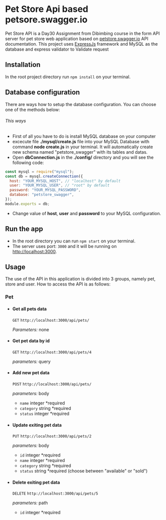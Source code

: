 # Pet Store Api based petsore.swagger.io
Pet Store API is a Day30 Assignment from Dibimbing course in the form API server for pet store web application based on [petstore.swagger.io](https://petstore.swagger.io/#/) API documentation. This project uses [ExpressJs](https://www.npmjs.com/package/express) framework and MySQL as the database and express validator to Validate request

## Installation
In the root project directory run `npm install` on your terminal.


## Database configuration
There are ways how to setup the database configuration. You can choose one of the methods below:

###### This ways
- First of all you have to do is install MySQL database on your computer 
- excecute file **./mysql/create.js** file into your MySQL Database with command **node create.js** in your terminal. It will automatically create new schema named "petstore_swagger" with its tables and datas.
- Open **dbConnection.js** in the **./config/** directory and you will see the following code:

```javascript
const mysql = require("mysql");
const db = mysql.createConnection({
  host: "YOUR_MYSQL_HOST", // "localhost" by default
  user: "YOUR_MYSQL_USER", // "root" by default
  password: "YOUR_MYSQL_PASSWORD",
  database: "petstore_swagger",
});
module.exports = db;
```
- Change value of **host**, **user** and **password** to your MySQL configuration.

## Run the app
- In the root directory you can run `npm start` on your terminal.
- The server uses port: `3000` and it will be running on [http://localhost:3000](http://localhost:3000).

## Usage
The use of the API in this application is divided into 3 groups, namely pet, store and user. How to access the API is as follows:

### Pet
- #### Get all pets data
  `GET` `http://localhost:3000/api/pets/`

  *Parameters:* none
- #### Get pet data by id
  `GET` `http://localhost:3000/api/pets/4`

  *parameters:* query
- #### Add new pet data
  `POST` `http://localhost:3000/api/pets/`

  *parameters:* body
  - `name` integer *required
  - `category` string *required
  - `status` integer *required

- #### Update exiting pet data
  `PUT` `http://localhost:3000/api/pets/2`

  *parameters:* body
  - `id` integer *required
  - `name` integer *required 
  - `category` string *required
  - `status` string *required (choose between "available" or "sold")

- #### Delete exiting pet data
  `DELETE` `http://localhost:3000/api/pets/5`

  *parameters:* path
  - `id` integer *required